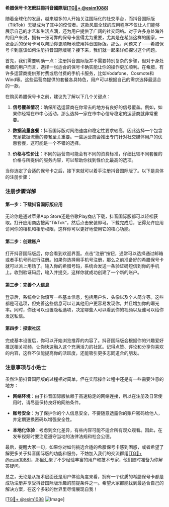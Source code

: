**希腊保号卡怎麽註冊抖音國際版[[TG💪+ @esim1088](https://t.me/s/esim1088)]**

随着全球化的发展，越来越多的人开始关注国际化的社交平台，而抖音国际版（TikTok）无疑成为了其中的佼佼者。这款风靡全球的应用程序不仅让人们能够展示自己的才艺和生活点滴，还为用户提供了广阔的社交网络。对于许多身处海外的用户来说，拥有一张可靠的保号卡显得尤为重要，尤其是在希腊这样的国家，一张合适的保号卡可以帮助你更顺畅地使用抖音国际版。那么，问题来了——希腊保号卡到底该如何注册抖音国际版呢？接下来，我们就一起来详细探讨这个问题。

首先，我们需要明确一点：注册抖音国际版并不需要特别复杂的步骤，但对于身处希腊的用户而言，选择一张适合的保号卡确实能让你的操作更加顺利。在希腊，有许多运营商提供预付费或后付费的手机卡服务，比如Vodafone、Cosmote和Wind等。这些运营商提供的套餐各具特色，用户可以根据自己的需求选择最适合的一款。

在购买希腊保号卡之前，建议先了解以下几个关键点：

1. **信号覆盖情况**：确保所选运营商在你常去的地方有良好的信号覆盖。例如，如果你经常在市中心活动，那么选择一家在市中心信号稳定的运营商就非常重要。
   
2. **数据流量套餐**：抖音国际版对网络速度和稳定性要求较高，因此选择一个包含充足数据流量的套餐至关重要。一些运营商会推出专门针对社交媒体用户的优惠套餐，这可能是一个不错的选择。

3. **价格与性价比**：不同的运营商可能会有不同的资费标准，仔细比较不同套餐的价格与所提供的服务内容，可以帮助你找到性价比最高的选项。

当你选定了合适的保号卡之后，接下来就可以着手注册抖音国际版了。以下是具体的注册步骤：

### 注册步骤详解

#### 第一步：下载抖音国际版应用
无论你是通过苹果App Store还是谷歌Play商店下载，抖音国际版都可以轻松获取。打开应用商店搜索“TikTok”，然后点击安装即可。下载完成后，记得允许应用访问你的相机和相册权限，这样你可以更好地使用它的核心功能。

#### 第二步：创建账户
打开抖音国际版后，你会看到欢迎界面。点击“注册”按钮，通常可以选择通过邮箱或者手机号码进行注册。如果你选择用手机号注册，那么之前准备好的希腊保号卡就可以派上用场了。输入你的希腊号码，系统会发送一条验证码短信到你的手机上。收到验证码后，输入并提交，这样你就成功创建了一个新的账户。

#### 第三步：完善个人信息
登录后，系统会让你填写一些基本信息，包括用户名、头像以及个人简介等。这些都是可选项，但完善这些信息可以让其他用户更容易发现你，并且增加你的曝光率。同时，你还可以设置隐私选项，决定哪些人可以看到你的视频以及谁可以给你发送私信。

#### 第四步：探索社区
完成基本设置后，你可以开始浏览推荐的内容了。抖音国际版会根据你的兴趣爱好推送相关视频，让你快速融入这个充满活力的社区。记得点赞、评论和分享你喜欢的内容，这样不仅能提高你的活跃度，还能吸引更多志同道合的朋友。

### 注意事项与小贴士

虽然注册抖音国际版的过程相对简单，但在实际操作过程中还是有一些需要注意的地方：

- **网络环境**：由于抖音国际版依赖于高速稳定的网络连接，所以在注册及日常使用时，请尽量保持良好的网络条件。
  
- **账号安全**：为了保护你的个人信息安全，不要随意透露你的账户密码给他人，并定期更换密码以增强安全性。

- **本地化体验**：考虑到文化差异，有些内容可能不适合所有观众观看。因此，在发布视频时要注意遵守当地的法律法规和社会公德。

最后，提醒大家一句，如果你对如何挑选合适的希腊保号卡感到困惑，或者希望了解更多关于抖音国际版的功能和服务，不妨加入我们的交流群组[[TG💪+ @esim1088](https://t.me/s/esim1088)]，那里汇聚了不少经验丰富的用户和技术专家，他们随时准备为你解答疑问。

总之，无论是从技术层面还是用户体验角度来看，拥有一个优质的希腊保号卡都是成功注册并享受抖音国际版乐趣的前提条件之一。希望大家都能找到最适合自己的解决方案，在这个多彩的世界里尽情展现自我！

[[TG💪+ @esim1088](https://t.me/s/esim1088) ![Image](https://i.postimg.cc/4NQfJmqS/Snipaste-2025-05-13-00-14-12.png)]